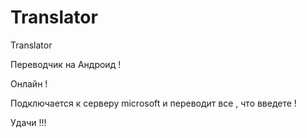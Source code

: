 # Translator
Translator

Переводчик на Андроид !

Онлайн !

Подключается к серверу microsoft и переводит все , что введете !

Удачи !!!
